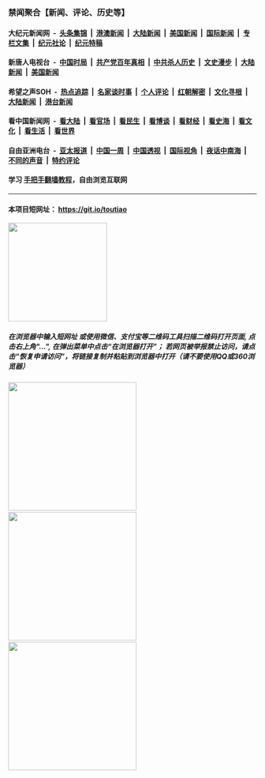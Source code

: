 ### 禁闻聚合【新闻、评论、历史等】

#### 大纪元新闻网 &nbsp;-&nbsp; [头条集锦](indexes/E头条集锦.md?t=02031033) &nbsp;|&nbsp; [港澳新闻](indexes/E港澳新闻.md?t=02031033)  &nbsp;|&nbsp; [大陆新闻](indexes/E大陆新闻.md?t=02031033) &nbsp;|&nbsp; [美国新闻](indexes/E美国新闻.md?t=02031033) &nbsp;|&nbsp; [国际新闻](indexes/E国际新闻.md?t=02031033) &nbsp;|&nbsp; [专栏文集](indexes/E专栏文集.md?t=02031033) &nbsp;|&nbsp; [纪元社论](indexes/E纪元社论.md?t=02031033) &nbsp;|&nbsp; [纪元特稿](indexes/E纪元特稿.md?t=02031033) 

#### 新唐人电视台 &nbsp;-&nbsp; [中国时局](indexes/N中国时局.md?t=02031033) &nbsp;|&nbsp; [共产党百年真相](indexes/N共产党百年真相.md?t=02031033) &nbsp;|&nbsp; [中共杀人历史](indexes/N中共杀人历史.md?t=02031033) &nbsp;|&nbsp; [文史漫步](indexes/N文史漫步.md?t=02031033) &nbsp;|&nbsp; [大陆新闻](indexes/N大陆新闻.md?t=02031033) &nbsp;|&nbsp; [美国新闻](indexes/N美国新闻.md?t=02031033)

#### 希望之声SOH &nbsp;-&nbsp; [热点追踪](indexes/H热点追踪.md?t=02031033) &nbsp;|&nbsp; [名家谈时事](indexes/H名家谈时事.md?t=02031033) &nbsp;|&nbsp; [个人评论](indexes/H个人评论.md?t=02031033)  &nbsp;|&nbsp; [红朝解密](indexes/H红朝解密.md?t=02031033) &nbsp;|&nbsp; [文化寻根](indexes/H文化寻根.md?t=02031033) &nbsp;|&nbsp; [大陆新闻](indexes/H大陆新闻.md?t=02031033) &nbsp;|&nbsp; [港台新闻](indexes/H港台新闻.md?t=02031033)

#### 看中国新闻网 &nbsp;-&nbsp; [看大陆](indexes/S看大陆.md?t=02031033) &nbsp;|&nbsp; [看官场](indexes/S看官场.md?t=02031033) &nbsp;|&nbsp; [看民生](indexes/S看民生.md?t=02031033)  &nbsp;|&nbsp; [看博谈](indexes/S看博谈.md?t=02031033) &nbsp;|&nbsp; [看财经](indexes/S看财经.md?t=02031033) &nbsp;|&nbsp; [看史海](indexes/S看史海.md?t=02031033) &nbsp;|&nbsp; [看文化](indexes/S看文化.md?t=02031033) &nbsp;|&nbsp; [看生活](indexes/S看生活.md?t=02031033) &nbsp;|&nbsp; [看世界](indexes/S看世界.md?t=02031033)

#### 自由亚洲电台 &nbsp;-&nbsp; [亚太报道](indexes/R亚太报道.md?t=02031033) &nbsp;|&nbsp; [中国一周](indexes/R中国一周.md?t=02031033) &nbsp;|&nbsp; [中国透视](indexes/R中国透视.md?t=02031033)  &nbsp;|&nbsp; [国际视角](indexes/R国际视角.md?t=02031033) &nbsp;|&nbsp; [夜话中南海](indexes/R夜话中南海.md?t=02031033) &nbsp;|&nbsp; [不同的声音](indexes/R不同的声音.md?t=02031033) &nbsp;|&nbsp; [特约评论](indexes/R特约评论.md?t=02031033)

#### 学习 [手把手翻墙教程](https://github.com/gfw-breaker/guides/wiki)，自由浏览互联网

----

#### 本项目短网址： https://git.io/toutiao
<img src="https://raw.githubusercontent.com/gfw-breaker/banned-news/master/scripts/img/qr.png" width="200px"/>  

##### 在浏览器中输入短网址 或使用微信、支付宝等二维码工具扫描二维码打开页面, 点击右上角"...", 在弹出菜单中点击“在浏览器打开”； 若网页被举报禁止访问，请点击“恢复申请访问”，将链接复制并粘贴到浏览器中打开（请不要使用QQ或360浏览器）

<img src="https://raw.githubusercontent.com/gfw-breaker/banned-news/master/scripts/img/1.png" width="260px"/> &nbsp; <img src="https://raw.githubusercontent.com/gfw-breaker/banned-news/master/scripts/img/2.png" width="260px"/> &nbsp; <img src="https://raw.githubusercontent.com/gfw-breaker/banned-news/master/scripts/img/3.png" width="260px"/>
